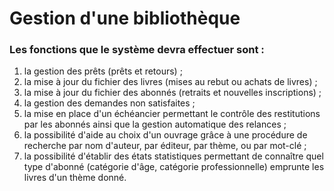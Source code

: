 # Gestion d'une bibliothèque

### Les fonctions que le système devra effectuer sont :
1. la gestion des prêts (prêts et retours) ;
2. la mise à jour du fichier des livres (mises au rebut ou achats de livres) ;
3. la mise à jour du fichier des abonnés (retraits et nouvelles inscriptions) ;
4. la gestion des demandes non satisfaites ;
5. la mise en place d'un échéancier permettant le contrôle des restitutions par les abonnés ainsi que la gestion automatique des relances ;
6. la possibilité d'aide au choix d'un ouvrage grâce à une procédure de recherche par nom d'auteur, par éditeur, par thème, ou par mot-clé ;
7. la possibilité d'établir des états statistiques permettant de connaître quel type d'abonné (catégorie d'âge, catégorie professionnelle) emprunte les livres d'un thème donné.